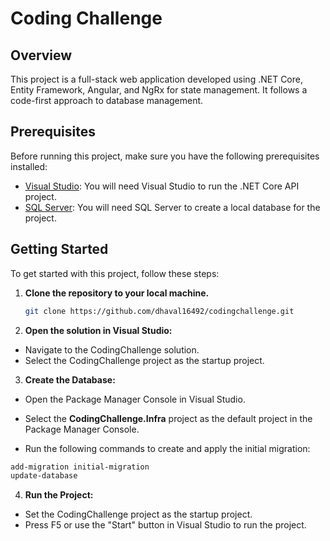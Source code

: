 # Coding Challenge

## Overview

This project is a full-stack web application developed using .NET Core, Entity Framework, Angular, and NgRx for state management. It follows a code-first approach to database management.

## Prerequisites

Before running this project, make sure you have the following prerequisites installed:

- [Visual Studio](https://visualstudio.microsoft.com/): You will need Visual Studio to run the .NET Core API project.
- [SQL Server](https://www.microsoft.com/en-us/sql-server/sql-server-downloads): You will need SQL Server to create a local database for the project.

## Getting Started

To get started with this project, follow these steps:

1. **Clone the repository to your local machine.**

   ```bash
   git clone https://github.com/dhaval16492/codingchallenge.git

2. **Open the solution in Visual Studio:**

  - Navigate to the CodingChallenge solution.
  - Select the CodingChallenge project as the startup project.


3. **Create the Database:**

  - Open the Package Manager Console in Visual Studio.

  - Select the **CodingChallenge.Infra** project as the default project in the Package Manager Console.
    
  - Run the following commands to create and apply the initial migration:
  ```bash
  add-migration initial-migration
  update-database
  ```
 
4. **Run the Project:**
  - Set the CodingChallenge project as the startup project.
  - Press F5 or use the "Start" button in Visual Studio to run the project.


